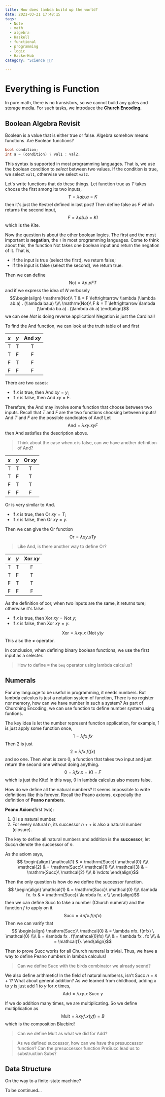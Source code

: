 ```yaml
---
title: How does lambda build up the world?
date: 2021-03-21 17:48:15
tags:
  - Note
  - math
  - algebra
  - Haskell
  - functional
  - programming
  - logic
  - HackerHub
category: "Science 👨‍💻"

---
```


# Everything is Function

In pure math,
there is no transistors,
so we cannot build any gates and storage media.
For such tasks,
we introduce the **Church Encoding**.

## Boolean Algebra Revisit

Boolean is a value that is either true or false.
Algebra somehow means functions.
Are Boolean functions?

```cpp
bool condition;
int a = (condition) ? val1 : val2;
```

This syntax is supported in most programming languages.
That is, we use the boolean condition to *select* between two values.
If the condition is true, we select `val1`,
otherwise we select `val2`.

Let's write functions that do these things.
Let function true as $T$ takes choose the first among its two inputs,
$$ T = \lambda ab. a = K $$
then it's just the Kestrel defined in last post!
Then define false as $F$ which returns the second input,
$$ F = \lambda ab.b = KI $$
which is the Kite.

Now the question is about the other boolean logics.
The first and the most important is **negation**,
the `!` in most programming languages.
Come to think about this,
the function $\mathrm{Not}$ takes one boolean input and return the negation of it.
That is,
* if the input is true (select the first), we return false;
* if the input is false (select the second), we return true.

Then we can define
$$ \mathrm{Not} = \lambda p. pFT $$
and if we express the idea of $N$ verbosely
$$\begin{align}
    \mathrm{Not}\ T & = F \leftrightarrow \lambda (\lambda ab.a) . (\lambda ba.a) \\\\
    \mathrm{Not}\ F & = T \leftrightarrow \lambda (\lambda ba.a) . (\lambda ab.a)
\end{align}$$
we can see $Not$ is doing reverse application!
Negation is just the Cardinal!

To find the $\mathrm{And}$ function, we can look at the truth table of and first

|$x$|$y$|$\mathrm{And}\ x y$|
|:--:|:--:|:--:|
|T|T|T|
|T|F|F|
|F|T|F|
|F|F|F|

There are two cases:
* If $x$ is true, then $\mathrm{And}\ xy = y$;
* If $x$ is false, then $\mathrm{And}\ xy = F$.

Therefore, the $\mathrm{And}$ may involve some function that choose between two inputs.
Recall that $T$ and $F$ are the two functions choosing between inputs!
And $T$ and $F$ are the possible candidates of $\mathrm{And}$!
Let
$$ \mathrm{And} = \lambda xy. xyF $$
then $\mathrm{And}$ satisfies the description above.

> Think about the case when $x$ is false, can we have another definition of $\mathrm{And}$?

|$x$|$y$|$\mathrm{Or}\ x y$|
|:--:|:--:|:--:|
|T|T|T|
|T|F|T|
|F|T|T|
|F|F|F|

$\mathrm{Or}$ is very similar to $\mathrm{And}$.
* If $x$ is true, then $\mathrm{Or}\ xy = T$;
* If $x$ is false, then $\mathrm{Or}\ xy = y$.

Then we can give the $\mathrm{Or}$ function
$$ \mathrm{Or} = \lambda xy. xTy $$

> Like $\mathrm{And}$, is there another way to define $\mathrm{Or}$?

|$x$|$y$|$\mathrm{Xor}\ x y$|
|:--:|:--:|:--:|
|T|T|F|
|T|F|T|
|F|T|T|
|F|F|F|

As the definition of xor,
when two inputs are the same, it returns ture;
otherwise it's false.

* If $x$ is true, then $\mathrm{Xor}\ xy = \mathrm{Not}\ y$;
* If $x$ is false, then $\mathrm{Xor}\ xy = y$.

$$ \mathrm{Xor} = \lambda xy. x\ (\mathrm{Not}\ y) y $$
This also the $\neq$ operator.

In conclusion, when defining binary boolean functions,
we use the first input as a selecter.
> How to define $\equiv$ the `beq` operator using lambda calculus?

## Numerals

For any language to be useful in programming,
it needs numbers.
But lambda calculus is just a notation system of function,
There is no register nor memory,
how can we have number in such a system?
As part of Churching Encoding,
we can use function to define number system using funtions.

The key idea is let the number represent function application,
for example, $1$ is just apply some function once,
$$ \mathcal{1} = \lambda fx. fx $$
Then $2$ is just
$$ \mathcal{2} = \lambda fx. f(fx) $$
and so one.
Then what is zero $0$,
a function that takes two input and just return the second one
without doing anything.
$$ \mathcal{0} = \lambda fx. x = KI = F $$
which is just the Kite!
In this way, 0 in lambda calculus also means false.

How do we define all the natural numbers?
It seems impossible to write definitions like this forever.
Recall the Peano axioms,
expecially the definition of **Peano numbers**.

**Peano Axiom**(first two):
1. 0 is a natural number.
2. For every natural $n$,
    its successor $n++$ is also a natural number (closure).

The key to define all natural numbers and addition is the **successor**,
let $\mathrm{Succ} n$ denote the successor of $n$.

As the axiom says,
$$ \begin{align}
    \mathcal{1} & = \mathrm{Succ}\ \mathcal{0} \\\\
    \mathcal{2} & = \mathrm{Succ}\ \mathcal{1} \\\\
    \mathcal{3} & = \mathrm{Succ}\ \mathcal{2} \\\\
    & \vdots
\end{align}$$

Then the only question is how do we define the successor function.
$$ \begin{align}
    \mathcal{1} & = \mathrm{Succ}\ \mathcal{0} \\\\
    \lambda fx. fx & = \mathrm{Succ}\ \lambda fx. x \\
\end{align}$$
then we can define $\mathrm{Succ}$ to 
take a number (Church numeral) and the function $f$ to apply on it.
$$ \mathrm{Succ} = \lambda nfx. f(nfx) $$
Then we can varify that
$$ \begin{align}
    \mathrm{Succ}\ \mathcal{0}
    & = \lambda nfx. f(nfx) \ \mathcal{0} \\\\
    & = \lambda fx . f(\mathcal{0}fx) \\\\
    & = \lambda fx . fx \\\\
    & = \mathcal{1}.
\end{align}$$

Then to prove $\mathrm{Succ}$ works for all Church numeral is trivial.
Thus, we have a way to define Peano numbers in lambda calculus!

> Can we define $\mathrm{Succ}$ with the birds combinator we already seend?

We also define arithmetic!
In the field of natural numberss,
isn't $\mathrm{Succ}\ n = n + 1$?
What about general addition?
As we learned from childhood,
adding $x$ to $y$ is just add $1$ to $y$ for $x$ times,
$$ \mathrm{Add} = \lambda xy . x\ \mathrm{Succ}\ y $$

If we do addition many times,
we are multiplicating.
So we define multiplication as
$$ \mathrm{Mult} = \lambda xyf. x(yf) = B $$
which is the composition Bluebird!

> Can we define $\mathrm{Mult}$ as what we did for $\mathrm{Add}$?

> As we defined successor, how can we have the presuccessor function?
> Can the presuccessor function $\mathrm{PreSucc}$ lead us to substruction
> $\mathrm{Subs}$?

## Data Structure

On the way to a finite-state machine?

To be continued...


